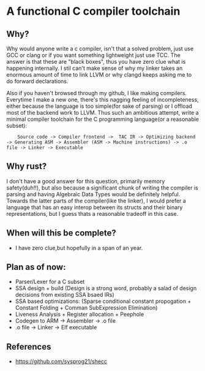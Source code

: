 # A functional C compiler toolchain

## Why?

Why would anyone write a c compiler, isn't that a solved problem, just use GCC or clang or if you want something lightweight just use TCC.
The answer is that these are "black boxes", thus you have zero clue what is happening internally. I stil can't make sense of why my linker takes an enormous amount of time to link LLVM or why clangd keeps asking me to do forward declarations.

Also if you haven't browsed through my github, I like making compilers. Everytime I make a new one, there's this nagging feeling of incompleteness, either because the language is too simple(for sake of parsing) or I offload most of the backend work to LLVM. Thus such an ambitious attempt, write a minimal compiler toolchain for the C programming language(or a reasonable subset):

```
    Source code -> Compiler frontend ->  TAC IR -> Optimizing backend -> Generating ASM -> Assembler (ASM -> Machine instructions) -> .o file -> Linker -> Executable
```

## Why rust?

I don't have a good answer for this question, primarily memory safety(duh!!), but also because a significant chunk of writing the compiler is parsing and having Algebraic Data Types would be definitely helpful. Towards the latter parts of the compiler(like the linker), I would prefer a language that has an easy interop between its structs and their binary representations, but I guess thats a reasonable tradeoff in this case.

## When will this be complete?

- I have zero clue,but hopefully in a span of an year.

## Plan as of now:
- Parser/Lexer for a C subset 
- SSA design + build (Design is a strong word, probably a salad of design decisions from existing SSA bsaed IRs)
- SSA based optimizations: (Sparse conditional constant propogation + Constant Folding +  Comman SubExpression Elimination)
- Liveness Analysis + Register allocation + Peephole
- Codegen to ARM -> Assembler -> .o file
- .o file -> Linker -> Elf executable


## References
-  https://github.com/sysprog21/shecc